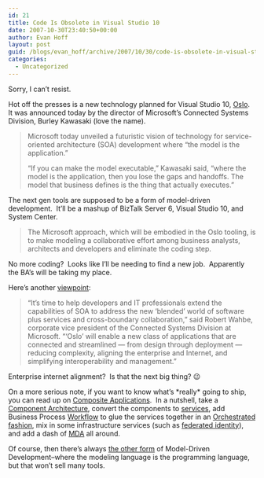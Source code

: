 ```yaml
---
id: 21
title: Code Is Obsolete in Visual Studio 10
date: 2007-10-30T23:40:50+00:00
author: Evan Hoff
layout: post
guid: /blogs/evan_hoff/archive/2007/10/30/code-is-obsolete-in-visual-studio-10.aspx
categories:
  - Uncategorized
---
```

Sorry, I can&#8217;t resist.

Hot off the presses is a new technology planned for Visual Studio 10, <a href="http://searchsoa.techtarget.com/originalContent/0,289142,sid26_gci1280299,00.html" target="_blank">Oslo</a>.&nbsp; It was announced today by the director of Microsoft&#8217;s Connected Systems Division, Burley Kawasaki (love the name).

> Microsoft today unveiled a futuristic vision of technology for service-oriented architecture (SOA) development where &#8220;the model is the application.&#8221;
> 
> &#8220;If you can make the model executable,&#8221; Kawasaki said, &#8220;where the model is the application, then you lose the gaps and handoffs. The model that business defines is the thing that actually executes.&#8221;

The next gen tools are supposed to be a form of model-driven development.&nbsp; It&#8217;ll be a mashup of BizTalk Server 6, Visual Studio 10, and System Center.

> The Microsoft approach, which will be embodied in the Oslo tooling, is to make modeling a collaborative effort among business analysts, architects and developers and eliminate the coding step.

No more coding?&nbsp; Looks like I&#8217;ll be needing to find a new job.&nbsp; Apparently the BA&#8217;s will be taking my place.

Here&#8217;s another <a href="http://money.cnn.com/news/newsfeeds/articles/prnewswire/AQTU036A30102007-1.htm" target="_blank">viewpoint</a>:

> &#8220;It&#8217;s time to help developers and IT professionals extend the capabilities of SOA to address the new &#8216;blended&#8217; world of software plus services and cross-boundary collaboration,&#8221; said Robert Wahbe, corporate vice president of the Connected Systems Division at Microsoft. &#8220;&#8216;Oslo&#8217; will enable a new class of applications that are connected and streamlined &#8212; from design through deployment &#8212; reducing complexity, aligning the enterprise and Internet, and simplifying interoperability and management.&#8221;

Enterprise internet alignment?&nbsp; Is that the next big thing? 😉

On a more serious note, if you want to know what&#8217;s \*really\* going to ship, you can read up on <a href="http://msdn2.microsoft.com/en-us/architecture/bb266335.aspx" target="_blank">Composite Applications</a>.&nbsp; In a nutshell, take a <a href="http://msdn2.microsoft.com/en-us/library/ms954595.aspx" target="_blank">Component Architecture</a>, convert the components to <a href="http://msdn2.microsoft.com/en-us/netframework/aa663324.aspx" target="_blank">services</a>, add Business Process <a href="http://msdn2.microsoft.com/en-us/netframework/aa663328.aspx" target="_blank">Workflow</a>&nbsp;to glue the services together in an <a href="http://www.microsoft.com/biztalk/default.mspx" target="_blank">Orchestrated fashion</a>, mix in some infrastructure services (such as <a href="http://en.wikipedia.org/wiki/Federated_identity" target="_blank">federated identity</a>), and add a dash of&nbsp;<a href="http://www.ibm.com/developerworks/rational/library/3100.html" target="_blank">MDA</a>&nbsp;all around.

Of course, then there&#8217;s always <a href="http://www.amazon.com/Domain-Driven-Design-Tackling-Complexity-Software/dp/0321125215" target="_blank">the other form</a> of Model-Driven Development&#8211;where the modeling language is the programming language, but that won&#8217;t sell many tools.